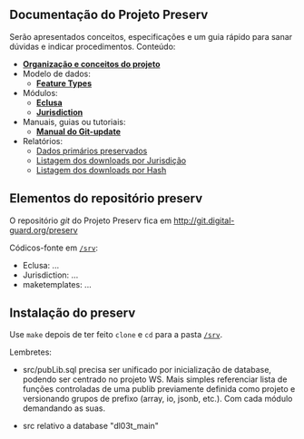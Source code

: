 ## Documentação do Projeto Preserv

Serão apresentados conceitos, especificações e um guia rápido para sanar dúvidas e indicar procedimentos. Conteúdo:

* [**Organização e conceitos do projeto**](organizacao.md)
* Modelo de dados:
   - [**Feature Types**](ftypes.md)
* Módulos:
   - [**Eclusa**](eclusa.md)
   - [**Jurisdiction**](jurisdiction.md)
* Manuais, guias ou tutoriais:
   - [**Manual do Git-update**](man-gitUpdate.md)
* Relatórios:
   - [Dados primários preservados](report-primaryData.md)
   - [Listagem dos downloads por Jurisdição](list-primaryData-byJurisdic.md)
   - [Listagem dos downloads por Hash](list-primaryData-byHash.md)

## Elementos do repositório preserv

O repositório *git* do Projeto Preserv fica em http://git.digital-guard.org/preserv

Códicos-fonte em [`/srv`](http://git.digital-guard.org/preserv/tree/main/src):
* Eclusa: ...
* Jurisdiction: ...
* maketemplates: ...  

## Instalação do preserv

Use `make` depois de ter feito `clone` e `cd` para a pasta [`/srv`](http://git.digital-guard.org/preserv/tree/main/src).

Lembretes:

* src/pubLib.sql precisa ser unificado por inicialização de database, podendo ser centrado no projeto WS. Mais simples referenciar lista de funções controladas de uma publib previamente definida como projeto e versionando grupos de prefixo (array, io, jsonb, etc.). Com cada módulo demandando as suas.

* src relativo a database  "dl03t_main"
